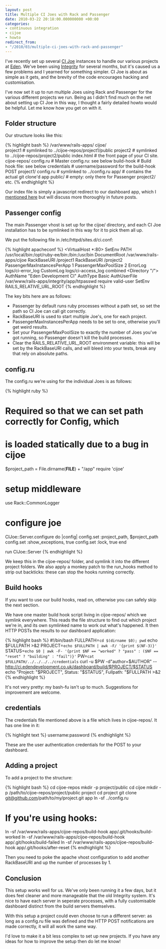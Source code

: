 ```yaml
---
layout: post
title: Multiple CI Joes with Rack and Passenger
date: 2010-03-22 20:18:00.000000000 +00:00
categories:
- continuous integration
- cijoe
- howto
redirect_from:
- "/2010/03/multiple-ci-joes-with-rack-and-passenger"
---
```

I've recently set up several [CI Joe](http://github.com/defunkt/cijoe) instances to handle our various projects at [Eden](http://edendevelopment.co.uk). We've been using [Integrity](http://integrityapp.com) for several months, but it's caused us a few problems and I yearned for something simpler. CI Joe is about as simple as it gets, and the brevity of the code encourages hacking and customisation.

I've now set it up to run multiple Joes using Rack and Passenger for the various different projects we run. Being as I didn't find much on the net about setting up CI Joe in this way, I thought a fairly detailed howto would be helpful. Let me know how you get on with it.

## Folder structure

Our structure looks like this:

{% highlight bash %}
/var/www/rails-apps/
  cijoe/        
    project1    # symlinked to ../cijoe-repos/project1/public
    project2    # symlinked to ../cijoe-repos/project2/public
    index.html  # the front page of your CI site.
  cijoe-repos/
    config.ru   # Master config.ru: see below
    build-hook  # Build hook file: see below
    credentials # username/password for the build-hook POST
    project1/
      config.ru # symlinked to ../config.ru
      app/      # contains the actual git clone'd app
      public/   # empty: only there for Passenger
    project2/
      etc.
{% endhighlight %}

Our index file is simply a javascript redirect to our dashboard app, which I [mentioned here](/2010/03/radiating-stats-at-eden) but will discuss more thoroughly in future posts.

## Passenger config

The main Passenger vhost is set up for the cijoe/ directory, and each CI Joe installation has to be symlinked in this way for it to pick them all up.

We put the following file in /etc/httpd/sites.d/ci.conf:

{% highlight apacheconf %}
<VirtualHost *:80>
  SetEnv PATH /usr/local/bin:/opt/ruby-ee/bin:/bin:/usr/bin
  DocumentRoot /var/www/rails-apps/cijoe
  RackBaseURI /project1
  RackBaseURI /project2
  PassengerMaxInstancesPerApp 1 
  PassengerMaxPoolSize 2 
  ErrorLog logs/ci-error_log
  CustomLog logs/ci-access_log combined
  <Directory "/">
        AuthName "Eden Development CI"
        AuthType Basic
        AuthUserFile /var/www/rails-apps/integrity/app/htpasswd
        require valid-user
  </Directory>
  SetEnv RAILS_RELATIVE_URL_ROOT
</VirtualHost>
{% endhighlight %}

The key bits here are as follows:

* Passenger by default runs ruby processes without a path set, so set the path so CI Joe can call git correctly.
* RackBaseURI is used to start multiple Joe's, one for each project.
* PassengerMaxInstancesPerApp needs to be set to one, otherwise you'll get weird results.
* Set your PassengerMaxPoolSize to exactly the number of Joes you've got running, so Passenger doesn't kill the build processes.
* Clear the RAILS_RELATIVE_URL_ROOT environment variable: this will be set by the RackBaseURI calls, and will bleed into your tests, break any that rely on absolute paths.

## config.ru

The config.ru we're using for the individual Joes is as follows:

{% highlight ruby %}
# Required so that we can set path correctly for Config, which 
# is loaded statically due to a bug in cijoe
$project_path = File.dirname(__FILE__) + "/app"
require 'cijoe'

# setup middleware
use Rack::CommonLogger
# configure joe
CIJoe::Server.configure do |config|
  config.set :project_path, $project_path
  config.set :show_exceptions, true
  config.set :lock, true
end

run CIJoe::Server
{% endhighlight %}

We keep this in the cijoe-repos/ folder, and symlink it into the different project folders. We also apply a monkey patch to the run_hooks method to strip out backticks: these can stop the hooks running correctly.

## Build hooks

If you want to use our build hooks, read on, otherwise you can safely skip the next section.  

We have one master build hook script living in cijoe-repos/ which we symlink everywhere. This reads the file structure to find out which project we're in, and its own symlinked name to work out what's happened. It then HTTP POSTs the results to our dashboard application:

{% highlight bash %}
#!/bin/bash
FULLPATH=`cd $(dirname $0); pwd`
echo $FULLPATH >&2
PROJECT=`echo $FULLPATH | awk -F/ '{print $(NF-3)}'`
STATUS=`echo $0 | awk -F- '{print $NF == "worked" ? "pass" : ($NF == "reset" ? "building" : "fail")}'`
PW=`cat $FULLPATH/../../../../credentials`
curl -u $PW -d"author=$AUTHOR" -- http://ci.edendevelopment.co.uk/dashboard/build/$PROJECT/$STATUS
echo "Project: "$PROJECT", Status: "$STATUS", Fullpath: "$FULLPATH >&2
{% endhighlight %}

It's not very pretty: my bash-fu isn't up to much. Suggestions for improvement are welcome.

## credentials

The credentials file mentioned above is a file which lives in cijoe-repos/. It has one line in it:

{% highlight text %}
username:password
{% endhighlight %}

These are the user authentication credentials for the POST to your dashboard.

## Adding a project

To add a project to the structure:

{% highlight bash %}
cd cijoe-repos
mkdir -p project/public
cd cijoe
mkdir -p /path/to/cijoe-repos/project/public project
cd project
git clone git@github.com/path/to/my/project.git app
ln -sf ../config.ru
# If you're using hooks:
ln -sf /var/www/rails-apps/cijoe-repos/build-hook app/.git/hooks/build-worked
ln -sf /var/www/rails-apps/cijoe-repos/build-hook app/.git/hooks/build-failed
ln -sf /var/www/rails-apps/cijoe-repos/build-hook app/.git/hooks/after-reset
{% endhighlight %}

Then you need to poke the apache vhost configuration to add another RackBaseURI and up the number of processes by 1.

## Conclusion

This setup works well for us. We've only been running it a few days, but it does feel cleaner and more manageable that the old Integrity system. It's nice to have each server in seperate processes, with a fully customisable dashboard distinct from the build servers themselves.

With this setup a project could even choose to run a different server: as long as a config.ru file was defined and the HTTP POST notifications are made correctly, it will all work the same way. 

I'd love to make it a bit less complex to set up new projects. If you have any ideas for how to improve the setup then do let me know!
